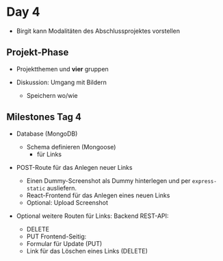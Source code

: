 # Day 4

- Birgit kann Modalitäten des Abschlussprojektes vorstellen

## Projekt-Phase
- Projektthemen und __vier__ gruppen

- Diskussion: Umgang mit Bildern
  - Speichern wo/wie

## Milestones Tag 4
- Database (MongoDB)
  - Schema definieren (Mongoose)
    - für Links

- POST-Route für das Anlegen neuer Links
  - Einen Dummy-Screenshot als Dummy hinterlegen und per `express-static` ausliefern.
  - React-Frontend für das Anlegen eines neuen Links
  - Optional: Upload Screenshot

- Optional weitere Routen für Links:
  Backend REST-API:
  - DELETE
  - PUT
  Frontend-Seitig:
  - Formular für Update (PUT)
  - Link für das Löschen eines Links (DELETE)
